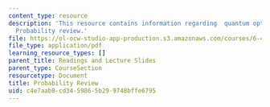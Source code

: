 ```yaml
---
content_type: resource
description: 'This resource contains information regarding  quantum optical communication:
  Probability review.'
file: https://ol-ocw-studio-app-production.s3.amazonaws.com/courses/6-453-quantum-optical-communication-fall-2016/c4e7aab8cd3459865b299748bffe6795_MIT6_453F16_Probability.pdf
file_type: application/pdf
learning_resource_types: []
parent_title: Readings and Lecture Slides
parent_type: CourseSection
resourcetype: Document
title: Probability Review
uid: c4e7aab8-cd34-5986-5b29-9748bffe6795
---
```

